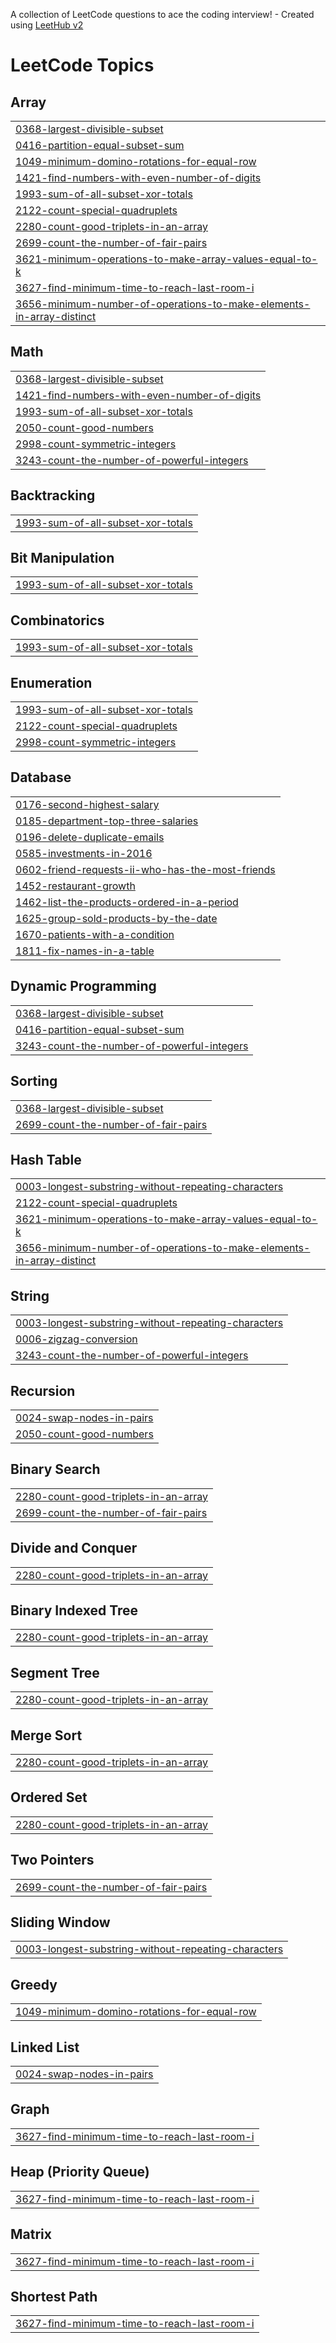 A collection of LeetCode questions to ace the coding interview! - Created using [LeetHub v2](https://github.com/arunbhardwaj/LeetHub-2.0)
<!---LeetCode Topics Start-->
# LeetCode Topics
## Array
|  |
| ------- |
| [0368-largest-divisible-subset](https://github.com/bhushan-madankar/leetcode-solutions/tree/master/0368-largest-divisible-subset) |
| [0416-partition-equal-subset-sum](https://github.com/bhushan-madankar/leetcode-solutions/tree/master/0416-partition-equal-subset-sum) |
| [1049-minimum-domino-rotations-for-equal-row](https://github.com/bhushan-madankar/leetcode-solutions/tree/master/1049-minimum-domino-rotations-for-equal-row) |
| [1421-find-numbers-with-even-number-of-digits](https://github.com/bhushan-madankar/leetcode-solutions/tree/master/1421-find-numbers-with-even-number-of-digits) |
| [1993-sum-of-all-subset-xor-totals](https://github.com/bhushan-madankar/leetcode-solutions/tree/master/1993-sum-of-all-subset-xor-totals) |
| [2122-count-special-quadruplets](https://github.com/bhushan-madankar/leetcode-solutions/tree/master/2122-count-special-quadruplets) |
| [2280-count-good-triplets-in-an-array](https://github.com/bhushan-madankar/leetcode-solutions/tree/master/2280-count-good-triplets-in-an-array) |
| [2699-count-the-number-of-fair-pairs](https://github.com/bhushan-madankar/leetcode-solutions/tree/master/2699-count-the-number-of-fair-pairs) |
| [3621-minimum-operations-to-make-array-values-equal-to-k](https://github.com/bhushan-madankar/leetcode-solutions/tree/master/3621-minimum-operations-to-make-array-values-equal-to-k) |
| [3627-find-minimum-time-to-reach-last-room-i](https://github.com/bhushan-madankar/leetcode-solutions/tree/master/3627-find-minimum-time-to-reach-last-room-i) |
| [3656-minimum-number-of-operations-to-make-elements-in-array-distinct](https://github.com/bhushan-madankar/leetcode-solutions/tree/master/3656-minimum-number-of-operations-to-make-elements-in-array-distinct) |
## Math
|  |
| ------- |
| [0368-largest-divisible-subset](https://github.com/bhushan-madankar/leetcode-solutions/tree/master/0368-largest-divisible-subset) |
| [1421-find-numbers-with-even-number-of-digits](https://github.com/bhushan-madankar/leetcode-solutions/tree/master/1421-find-numbers-with-even-number-of-digits) |
| [1993-sum-of-all-subset-xor-totals](https://github.com/bhushan-madankar/leetcode-solutions/tree/master/1993-sum-of-all-subset-xor-totals) |
| [2050-count-good-numbers](https://github.com/bhushan-madankar/leetcode-solutions/tree/master/2050-count-good-numbers) |
| [2998-count-symmetric-integers](https://github.com/bhushan-madankar/leetcode-solutions/tree/master/2998-count-symmetric-integers) |
| [3243-count-the-number-of-powerful-integers](https://github.com/bhushan-madankar/leetcode-solutions/tree/master/3243-count-the-number-of-powerful-integers) |
## Backtracking
|  |
| ------- |
| [1993-sum-of-all-subset-xor-totals](https://github.com/bhushan-madankar/leetcode-solutions/tree/master/1993-sum-of-all-subset-xor-totals) |
## Bit Manipulation
|  |
| ------- |
| [1993-sum-of-all-subset-xor-totals](https://github.com/bhushan-madankar/leetcode-solutions/tree/master/1993-sum-of-all-subset-xor-totals) |
## Combinatorics
|  |
| ------- |
| [1993-sum-of-all-subset-xor-totals](https://github.com/bhushan-madankar/leetcode-solutions/tree/master/1993-sum-of-all-subset-xor-totals) |
## Enumeration
|  |
| ------- |
| [1993-sum-of-all-subset-xor-totals](https://github.com/bhushan-madankar/leetcode-solutions/tree/master/1993-sum-of-all-subset-xor-totals) |
| [2122-count-special-quadruplets](https://github.com/bhushan-madankar/leetcode-solutions/tree/master/2122-count-special-quadruplets) |
| [2998-count-symmetric-integers](https://github.com/bhushan-madankar/leetcode-solutions/tree/master/2998-count-symmetric-integers) |
## Database
|  |
| ------- |
| [0176-second-highest-salary](https://github.com/bhushan-madankar/leetcode-solutions/tree/master/0176-second-highest-salary) |
| [0185-department-top-three-salaries](https://github.com/bhushan-madankar/leetcode-solutions/tree/master/0185-department-top-three-salaries) |
| [0196-delete-duplicate-emails](https://github.com/bhushan-madankar/leetcode-solutions/tree/master/0196-delete-duplicate-emails) |
| [0585-investments-in-2016](https://github.com/bhushan-madankar/leetcode-solutions/tree/master/0585-investments-in-2016) |
| [0602-friend-requests-ii-who-has-the-most-friends](https://github.com/bhushan-madankar/leetcode-solutions/tree/master/0602-friend-requests-ii-who-has-the-most-friends) |
| [1452-restaurant-growth](https://github.com/bhushan-madankar/leetcode-solutions/tree/master/1452-restaurant-growth) |
| [1462-list-the-products-ordered-in-a-period](https://github.com/bhushan-madankar/leetcode-solutions/tree/master/1462-list-the-products-ordered-in-a-period) |
| [1625-group-sold-products-by-the-date](https://github.com/bhushan-madankar/leetcode-solutions/tree/master/1625-group-sold-products-by-the-date) |
| [1670-patients-with-a-condition](https://github.com/bhushan-madankar/leetcode-solutions/tree/master/1670-patients-with-a-condition) |
| [1811-fix-names-in-a-table](https://github.com/bhushan-madankar/leetcode-solutions/tree/master/1811-fix-names-in-a-table) |
## Dynamic Programming
|  |
| ------- |
| [0368-largest-divisible-subset](https://github.com/bhushan-madankar/leetcode-solutions/tree/master/0368-largest-divisible-subset) |
| [0416-partition-equal-subset-sum](https://github.com/bhushan-madankar/leetcode-solutions/tree/master/0416-partition-equal-subset-sum) |
| [3243-count-the-number-of-powerful-integers](https://github.com/bhushan-madankar/leetcode-solutions/tree/master/3243-count-the-number-of-powerful-integers) |
## Sorting
|  |
| ------- |
| [0368-largest-divisible-subset](https://github.com/bhushan-madankar/leetcode-solutions/tree/master/0368-largest-divisible-subset) |
| [2699-count-the-number-of-fair-pairs](https://github.com/bhushan-madankar/leetcode-solutions/tree/master/2699-count-the-number-of-fair-pairs) |
## Hash Table
|  |
| ------- |
| [0003-longest-substring-without-repeating-characters](https://github.com/bhushan-madankar/leetcode-solutions/tree/master/0003-longest-substring-without-repeating-characters) |
| [2122-count-special-quadruplets](https://github.com/bhushan-madankar/leetcode-solutions/tree/master/2122-count-special-quadruplets) |
| [3621-minimum-operations-to-make-array-values-equal-to-k](https://github.com/bhushan-madankar/leetcode-solutions/tree/master/3621-minimum-operations-to-make-array-values-equal-to-k) |
| [3656-minimum-number-of-operations-to-make-elements-in-array-distinct](https://github.com/bhushan-madankar/leetcode-solutions/tree/master/3656-minimum-number-of-operations-to-make-elements-in-array-distinct) |
## String
|  |
| ------- |
| [0003-longest-substring-without-repeating-characters](https://github.com/bhushan-madankar/leetcode-solutions/tree/master/0003-longest-substring-without-repeating-characters) |
| [0006-zigzag-conversion](https://github.com/bhushan-madankar/leetcode-solutions/tree/master/0006-zigzag-conversion) |
| [3243-count-the-number-of-powerful-integers](https://github.com/bhushan-madankar/leetcode-solutions/tree/master/3243-count-the-number-of-powerful-integers) |
## Recursion
|  |
| ------- |
| [0024-swap-nodes-in-pairs](https://github.com/bhushan-madankar/leetcode-solutions/tree/master/0024-swap-nodes-in-pairs) |
| [2050-count-good-numbers](https://github.com/bhushan-madankar/leetcode-solutions/tree/master/2050-count-good-numbers) |
## Binary Search
|  |
| ------- |
| [2280-count-good-triplets-in-an-array](https://github.com/bhushan-madankar/leetcode-solutions/tree/master/2280-count-good-triplets-in-an-array) |
| [2699-count-the-number-of-fair-pairs](https://github.com/bhushan-madankar/leetcode-solutions/tree/master/2699-count-the-number-of-fair-pairs) |
## Divide and Conquer
|  |
| ------- |
| [2280-count-good-triplets-in-an-array](https://github.com/bhushan-madankar/leetcode-solutions/tree/master/2280-count-good-triplets-in-an-array) |
## Binary Indexed Tree
|  |
| ------- |
| [2280-count-good-triplets-in-an-array](https://github.com/bhushan-madankar/leetcode-solutions/tree/master/2280-count-good-triplets-in-an-array) |
## Segment Tree
|  |
| ------- |
| [2280-count-good-triplets-in-an-array](https://github.com/bhushan-madankar/leetcode-solutions/tree/master/2280-count-good-triplets-in-an-array) |
## Merge Sort
|  |
| ------- |
| [2280-count-good-triplets-in-an-array](https://github.com/bhushan-madankar/leetcode-solutions/tree/master/2280-count-good-triplets-in-an-array) |
## Ordered Set
|  |
| ------- |
| [2280-count-good-triplets-in-an-array](https://github.com/bhushan-madankar/leetcode-solutions/tree/master/2280-count-good-triplets-in-an-array) |
## Two Pointers
|  |
| ------- |
| [2699-count-the-number-of-fair-pairs](https://github.com/bhushan-madankar/leetcode-solutions/tree/master/2699-count-the-number-of-fair-pairs) |
## Sliding Window
|  |
| ------- |
| [0003-longest-substring-without-repeating-characters](https://github.com/bhushan-madankar/leetcode-solutions/tree/master/0003-longest-substring-without-repeating-characters) |
## Greedy
|  |
| ------- |
| [1049-minimum-domino-rotations-for-equal-row](https://github.com/bhushan-madankar/leetcode-solutions/tree/master/1049-minimum-domino-rotations-for-equal-row) |
## Linked List
|  |
| ------- |
| [0024-swap-nodes-in-pairs](https://github.com/bhushan-madankar/leetcode-solutions/tree/master/0024-swap-nodes-in-pairs) |
## Graph
|  |
| ------- |
| [3627-find-minimum-time-to-reach-last-room-i](https://github.com/bhushan-madankar/leetcode-solutions/tree/master/3627-find-minimum-time-to-reach-last-room-i) |
## Heap (Priority Queue)
|  |
| ------- |
| [3627-find-minimum-time-to-reach-last-room-i](https://github.com/bhushan-madankar/leetcode-solutions/tree/master/3627-find-minimum-time-to-reach-last-room-i) |
## Matrix
|  |
| ------- |
| [3627-find-minimum-time-to-reach-last-room-i](https://github.com/bhushan-madankar/leetcode-solutions/tree/master/3627-find-minimum-time-to-reach-last-room-i) |
## Shortest Path
|  |
| ------- |
| [3627-find-minimum-time-to-reach-last-room-i](https://github.com/bhushan-madankar/leetcode-solutions/tree/master/3627-find-minimum-time-to-reach-last-room-i) |
<!---LeetCode Topics End-->